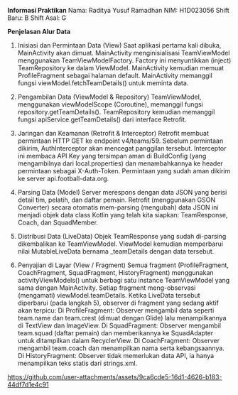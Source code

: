 **Informasi Praktikan**
Nama: Raditya Yusuf Ramadhan
NIM: H1D023056
Shift Baru: B
Shift Asal: G

**Penjelasan Alur Data**
1. Inisiasi dan Permintaan Data (View)
Saat aplikasi pertama kali dibuka, MainActivity akan dimuat.
MainActivity menginisialisasi TeamViewModel menggunakan TeamViewModelFactory. Factory ini menyuntikkan (inject) TeamRepository ke dalam ViewModel.
MainActivity kemudian memuat ProfileFragment sebagai halaman default.
MainActivity memanggil fungsi viewModel.fetchTeamDetails() untuk meminta data.

3. Pengambilan Data (ViewModel & Repository)
TeamViewModel, menggunakan viewModelScope (Coroutine), memanggil fungsi repository.getTeamDetails().
TeamRepository kemudian memanggil fungsi apiService.getTeamDetails() dari interface Retrofit.

4. Jaringan dan Keamanan (Retrofit & Interceptor)
Retrofit membuat permintaan HTTP GET ke endpoint v4/teams/59.
Sebelum permintaan dikirim, AuthInterceptor akan mencegat panggilan tersebut. Interceptor ini membaca API Key yang tersimpan aman di BuildConfig (yang mengambilnya dari local.properties) dan menambahkannya ke header permintaan sebagai X-Auth-Token.
Permintaan yang sudah aman dikirim ke server api.football-data.org.

5. Parsing Data (Model)
Server merespons dengan data JSON yang berisi detail tim, pelatih, dan daftar pemain.
Retrofit (menggunakan GSON Converter) secara otomatis mem-parsing (mengubah) data JSON ini menjadi objek data class Kotlin yang telah kita siapkan: TeamResponse, Coach, dan SquadMember.

6. Distribusi Data (LiveData)
Objek TeamResponse yang sudah di-parsing dikembalikan ke TeamViewModel.
ViewModel kemudian memperbarui nilai MutableLiveData bernama _teamDetails dengan data tersebut.

7. Penyajian di Layar (View / Fragment)
Semua fragment (ProfileFragment, CoachFragment, SquadFragment, HistoryFragment) menggunakan activityViewModels() untuk berbagi satu instance TeamViewModel yang sama dengan MainActivity.
Setiap fragment meng-observasi (mengamati) viewModel.teamDetails.
Ketika LiveData tersebut diperbarui (pada langkah 5), observer di fragment yang sedang aktif akan terpicu:
Di ProfileFragment: Observer mengambil data seperti team.name dan team.crest (dimuat dengan Glide) lalu menampilkannya di TextView dan ImageView.
Di SquadFragment: Observer mengambil team.squad (daftar pemain) dan memberikannya ke SquadAdapter untuk ditampilkan dalam RecyclerView.
Di CoachFragment: Observer mengambil team.coach dan menampilkan nama serta kebangsaannya.
Di HistoryFragment: Observer tidak memerlukan data API, ia hanya menampilkan teks statis dari strings.xml.


https://github.com/user-attachments/assets/9ca6cde5-16d1-4626-b183-44df7d1e4c91






